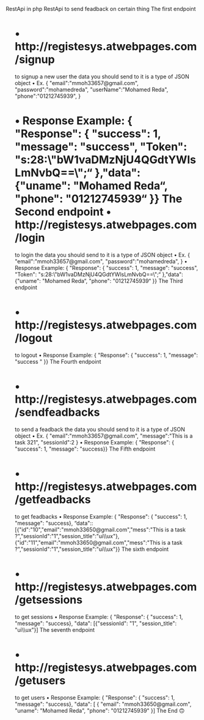 RestApi in php
RestApi to send feadback on certain thing
The first endpoint
<ul>
<h1> • http://registesys.atwebpages.com/signup </h1>
to signup a new user
the data you should send to it is a type of JSON object
• Ex. {
"email":"mmoh33657@gmail.com",
"password":"mohamedreda",
"userName":"Mohamed Reda",
"phone":"01212745939",
}
<h1> • Response Example: { "Response": { "success": 1, "message": "success", "Token": "s:28:\"bW1vaDMzNjU4QGdtYWlsLmNvbQ==\";“
},"data": {"uname": "Mohamed Reda“, "phone": "01212745939“ }}
The Second endpoint
• http://registesys.atwebpages.com/login </h1>
to login
the data you should send to it is a type of JSON object
• Ex. {
"email":"mmoh33657@gmail.com",
"password":"mohamedreda",
}
• Response Example: { "Response": { "success": 1, "message": "success",
"Token": "s:28:\"bW1vaDMzNjU4QGdtYWlsLmNvbQ==\";“ },"data": {"uname": "Mohamed Reda“,
"phone": "01212745939“ }}
The Third endpoint
<h1> • http://registesys.atwebpages.com/logout </h1>
to logout
• Response Example: { "Response": { "success": 1, "message": "success " }}
The Fourth endpoint
<h1> • http://registesys.atwebpages.com/sendfeadbacks </h1>
to send a feadback
the data you should send to it is a type of JSON object
• Ex. {
"email":"mmoh33657@gmail.com",
"message":"This is a task 321",
"sessionId":2
}
• Response Example: { "Response": { "success": 1, "message": "success}}
The Fifth endpoint
<h1> • http://registesys.atwebpages.com/getfeadbacks </h1>
to get feadbacks
• Response Example: { "Response": { "success": 1, "message": "success},
“data"::[{"id":"10","email":"mmoh33650@gmail.com","mess":"This is a task
?","sessionId":"1","session_title":"ui\\ux"},{"id":"11","email":"mmoh33650@gmail.com","mess":"This is a
task ?","sessionId":"1","session_title":"ui\\ux"}}
The sixth endpoint
<h1> • http://registesys.atwebpages.com/getsessions </h1>
to get sessions
• Response Example: { "Response": { "success": 1,
"message": "success}, "data": [{"sessionId": "1", "session_title": "ui\\ux"}]
The seventh endpoint
<h1> • http://registesys.atwebpages.com/getusers </h1>
to get users
• Response Example: { "Response": { "success": 1, "message": "success}, "data": [
{
"email": "mmoh33650@gmail.com",
"uname": "Mohamed Reda",
"phone": "01212745939"
}]
The End 🙃
